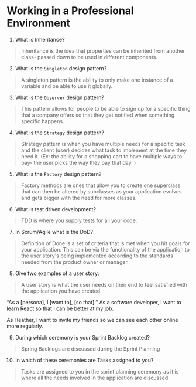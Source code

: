# Working in a Professional Environment
01. What is Inheritance?

> Inheritance is the idea that properties can be inherited from another class- passed down to be used in different components. 

02. What is the `Singleton` design pattern?

> A singleton pattern is the ability to only make one instance of a variable and be able to use it globally.

03. What is the `Observer` design pattern?

> This pattern allows for people to be able to sign up for a specific thing that a company offers so that they get notified when something specific happens. 

04. What is the `Strategy` design pattern?

> Strategy pattern is when you have multiple needs for a specific task and the client (user) decides what task to implement at the time they need it. (Ex: the ability for a shopping cart to have multiple ways to pay- the user picks the way they pay that day. ) 

05. What is the `Factory` design pattern?

> Factory methods are ones that allow you to create one superclass that can then be altered by subclasses as your application evolves and gets bigger with the need for more classes. 

06. What is test driven development?

> TDD is where you supply tests for all your code. 

07. In Scrum/Agile what is the DoD?

> Definition of Done is a set of criteria that is met when you hit goals for your application. This can be via the functionality of the application to the user story's being implemented according to the standards needed from the product owner or manager. 

08. Give two examples of a user story:

>A user story is what the user needs on their end to feel satisfied with the application you have created. 

“As a [persona], I [want to], [so that].”
As a software developer, I want to learn React so that I can be better at my job. 

As Heather, I want to invite my friends so we can see each other online  more regularly.

09. During which ceremony is your Sprint Backlog created?

>Spring Backlogs are discussed during the Sprint Planning 

10. In which of these ceremonies are Tasks assigned to you?

> Tasks are assigned to you in the sprint planning ceremony as it is where all the needs involved in the application are discussed.
